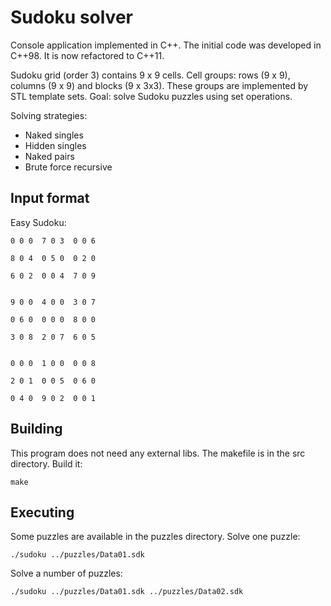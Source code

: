 Sudoku solver
=============
Console application implemented in C++. The initial code was developed in C++98.
It is now refactored to C++11.

Sudoku grid (order 3) contains 9 x 9 cells.
Cell groups: rows (9 x 9), columns (9 x 9) and blocks (9 x 3x3). 
These groups are implemented by STL template sets.
Goal: solve Sudoku puzzles using set operations.

Solving strategies:
- Naked singles
- Hidden singles
- Naked pairs
- Brute force recursive

Input format
------------
Easy Sudoku:

    0 0 0  7 0 3  0 0 6

    8 0 4  0 5 0  0 2 0

    6 0 2  0 0 4  7 0 9


    9 0 0  4 0 0  3 0 7

    0 6 0  0 0 0  8 0 0

    3 0 8  2 0 7  6 0 5


    0 0 0  1 0 0  0 0 8

    2 0 1  0 0 5  0 6 0

    0 4 0  9 0 2  0 0 1

Building
--------
This program does not need any external libs. 
The makefile is in the src directory.
Build it:
  
    make

Executing
---------
Some puzzles are available in the puzzles directory.
Solve one puzzle:

    ./sudoku ../puzzles/Data01.sdk

Solve a number of puzzles:

    ./sudoku ../puzzles/Data01.sdk ../puzzles/Data02.sdk

